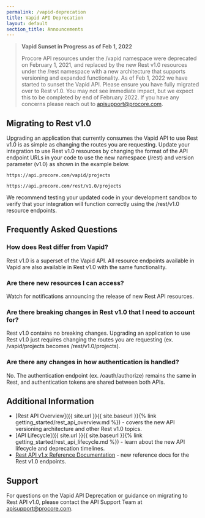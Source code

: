 ```yaml
---
permalink: /vapid-deprecation
title: Vapid API Deprecation
layout: default
section_title: Announcements
---
```


<!-- This is not even referenced anywhere? -->

>**Vapid Sunset in Progress as of Feb 1, 2022**
>
> Procore API resources under the /vapid namespace were deprecated on February 1, 2021, and replaced by the new Rest v1.0 resources under the /rest namespace with a new architecture that supports versioning and expanded functionality.
> As of Feb 1, 2022 we have started to sunset the Vapid API.
> Please ensure you have fully migrated over to Rest v1.0.
> You may not see immediate impact, but we expect this to be completed by end of February 2022.
> If you have any concerns please reach out to [apisupport@procore.com](mailto:apisupport@procore.com).

## Migrating to Rest v1.0

Upgrading an application that currently consumes the Vapid API to use Rest v1.0 is as simple as changing the routes you are requesting.
Update your integration to use Rest v1.0 resources by changing the format of the API endpoint URLs in your code to use the new namespace (/rest) and version parameter (v1.0) as shown in the example below.

    https://api.procore.com/vapid/projects

    https://api.procore.com/rest/v1.0/projects

We recommend testing your updated code in your development sandbox to verify that your integration will function correctly using the /rest/v1.0 resource endpoints.

## Frequently Asked Questions ##

### How does Rest differ from Vapid? ###

Rest v1.0 is a superset of the Vapid API. All resource endpoints available in Vapid are also available in Rest v1.0 with the same functionality.

### Are there new resources I can access?

Watch for notifications announcing the release of new Rest API resources.

### Are there breaking changes in Rest v1.0 that I need to account for?

Rest v1.0 contains no breaking changes. Upgrading an application to use Rest v1.0 just requires changing the routes you are requesting (ex. /vapid/projects becomes /rest/v1.0/projects).

### Are there any changes in how authentication is handled?

No. The authentication endpoint (ex. /oauth/authorize) remains the same in Rest, and authentication tokens are shared between both APIs.

## Additional Information

- [Rest API Overview]({{ site.url }}{{ site.baseurl }}{% link getting_started/rest_api_overview.md %}) - covers the new API versioning architecture and other Rest v1.0 topics.
- [API Lifecycle]({{ site.url }}{{ site.baseurl }}{% link getting_started/rest_api_lifecycle.md %}) - learn about the new API lifecycle and deprecation timelines.
- [Rest API v1.x Reference Documentation](https://developers.procore.com/reference/rest/v1) - new reference docs for the Rest v1.0 endpoints.

## Support

For questions on the Vapid API Deprecation or guidance on migrating to Rest API v1.0, please contact the API Support Team at <apisupport@procore.com>.